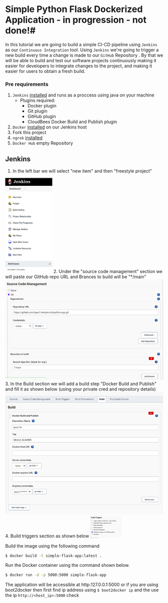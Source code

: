 # Simple Python Flask Dockerized Application - in progression - not done!#
In this tutorial we are going to build a simple CI-CD pipeline using `Jenkins` as our `Continuous Integration` tool. Using `Jenkins` we're going to trigger a new build every time a change is made to our `GitHub` Repository . By that we will be able to build and test our software projects continuously making it easier for developers to integrate changes to the project, and making it easier for users to obtain a fresh build.
### Pre requirements
1. `Jenkins` [installed](https://www.jenkins.io/doc/book/installing/) and runs as a proccess using java on your machine
   - Plugins required:
     - Docker plugin
     - Git plugin
     - GitHub plugin
     - CloudBees Docker Build and Publish plugin 
2. `Docker` [installed](https://docs.docker.com/get-docker/) on our Jenkins host
3. Fork this project
4. `ngrok` [installed](https://ngrok.com/download)
5. `Docker Hub` empty Repository

## Jenkins
1. In the left bar we will select "new item" and then "freestyle project"
<img src="images/Screenshot%20from%202021-05-17%2015-54-58.png" width="150" >
2. Under the "source code management" section we will paste our GitHub repo URL and Brances to build will be "*/main"
<img src="images/Screenshot%20from%202021-05-17%2016-20-40.png" >
3. In the Build section we will add a build step "Docker Build and Publish" and fill it as shown below (using your private cred and repository details) 
<img src="images/Screenshot%20from%202021-05-17%2016-23-53.png" >
4. Build triggers section as shown below
<img src="images/Screenshot%20from%202021-05-17%2016-31-47.png" width="100" >













Build the image using the following command

```bash
$ docker build -t simple-flask-app:latest .
```

Run the Docker container using the command shown below.

```bash
$ docker run -d -p 5000:5000 simple-flask-app
```

The application will be accessible at http:127.0.0.1:5000 or if you are using boot2docker then first find ip address using `$ boot2docker ip` and the use the ip `http://<host_ip>:5000`
check
